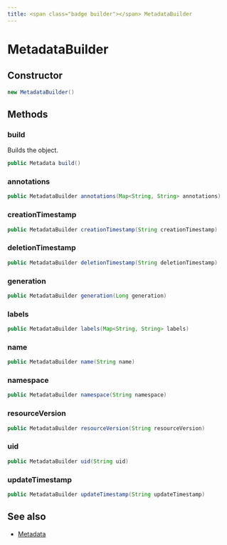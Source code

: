 ```yaml
---
title: <span class="badge builder"></span> MetadataBuilder
---
```

# <span class="badge builder"></span> MetadataBuilder

## Constructor

```java
new MetadataBuilder()
```
## Methods

### <span class="badge object-method"></span> build

Builds the object.

```java
public Metadata build()
```

### <span class="badge object-method"></span> annotations

```java
public MetadataBuilder annotations(Map<String, String> annotations)
```

### <span class="badge object-method"></span> creationTimestamp

```java
public MetadataBuilder creationTimestamp(String creationTimestamp)
```

### <span class="badge object-method"></span> deletionTimestamp

```java
public MetadataBuilder deletionTimestamp(String deletionTimestamp)
```

### <span class="badge object-method"></span> generation

```java
public MetadataBuilder generation(Long generation)
```

### <span class="badge object-method"></span> labels

```java
public MetadataBuilder labels(Map<String, String> labels)
```

### <span class="badge object-method"></span> name

```java
public MetadataBuilder name(String name)
```

### <span class="badge object-method"></span> namespace

```java
public MetadataBuilder namespace(String namespace)
```

### <span class="badge object-method"></span> resourceVersion

```java
public MetadataBuilder resourceVersion(String resourceVersion)
```

### <span class="badge object-method"></span> uid

```java
public MetadataBuilder uid(String uid)
```

### <span class="badge object-method"></span> updateTimestamp

```java
public MetadataBuilder updateTimestamp(String updateTimestamp)
```

## See also

 * <span class="badge object-type-class"></span> [Metadata](./object-Metadata.md)
